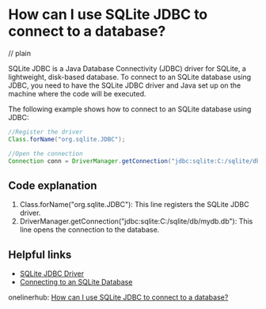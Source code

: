 # How can I use SQLite JDBC to connect to a database?
// plain

SQLite JDBC is a Java Database Connectivity (JDBC) driver for SQLite, a lightweight, disk-based database. To connect to an SQLite database using JDBC, you need to have the SQLite JDBC driver and Java set up on the machine where the code will be executed.

The following example shows how to connect to an SQLite database using JDBC:

```java
//Register the driver
Class.forName("org.sqlite.JDBC");

//Open the connection
Connection conn = DriverManager.getConnection("jdbc:sqlite:C:/sqlite/db/mydb.db");
```

## Code explanation


1. Class.forName("org.sqlite.JDBC"): This line registers the SQLite JDBC driver.
2. DriverManager.getConnection("jdbc:sqlite:C:/sqlite/db/mydb.db"): This line opens the connection to the database.

## Helpful links

- [SQLite JDBC Driver](https://bitbucket.org/xerial/sqlite-jdbc)
- [Connecting to an SQLite Database](https://www.sqlitetutorial.net/sqlite-java/sqlite-jdbc/)

onelinerhub: [How can I use SQLite JDBC to connect to a database?](https://onelinerhub.com/sqlite/how-can-i-use-sqlite-jdbc-to-connect-to-a-database)